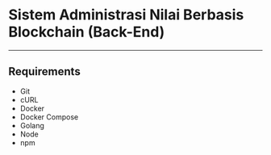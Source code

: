 # Sistem Administrasi Nilai Berbasis Blockchain (Back-End)
---


## Requirements

- Git
- cURL
- Docker
- Docker Compose
- Golang
- Node
- npm
<!-- - Python -->


